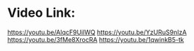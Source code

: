 # Video Link:
https://youtu.be/AlqcF9UilWQ
https://youtu.be/YzURuS9nIzA
https://youtu.be/3fMe8XrocRA
https://youtu.be/1qwinkB5-tk
